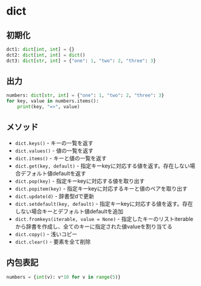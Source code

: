 # dict

## 初期化

```py
dct1: dict[int, int] = {}
dct2: dict[int, int] = dict()
dct3: dict[str, int] = {"one": 1, "two": 2, "three": 3}
```

## 出力

```py
numbers: dict[str, int] = {"one": 1, "two": 2, "three": 3}
for key, value in numbers.items():
    print(key, "=>", value)
```

## メソッド

- `dict.keys()` - キーの一覧を返す
- `dict.values()` - 値の一覧を返す
- `dict.items()` - キーと値の一覧を返す
- `dict.get(key, default)` - 指定キーkeyに対応する値を返す。存在しない場合デフォルト値defaultを返す
- `dict.pop(key)` - 指定キーkeyに対応する値を取り出す
- `dict.popitem(key)` - 指定キーkeyに対応するキーと値のペアを取り出す
- `dict.update(d)` - 辞書型dで更新
- `dict.setdefault(key, default)` - 指定キーkeyに対応する値を返す。存在しない場合キーとデフォルト値defaultを追加
- `dict.fromkeys(iterable, value = None)` - 指定したキーのリストiterableから辞書を作成し、全てのキーに指定された値valueを割り当てる
- `dict.copy()` - 浅いコピー
- `dict.clear()` - 要素を全て削除

## 内包表記

```py
numbers = {int(v): v*10 for v in range(5)}
```
